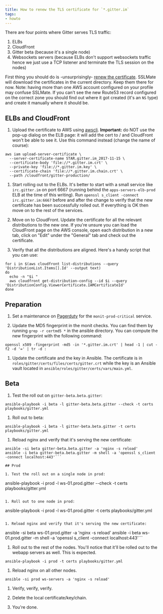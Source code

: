 ```yaml
---
title: How to renew the TLS certificate for `*.gitter.im`
tags:
- howto
---
```



There are four points where Gitter serves TLS traffic:

1. ELBs
1. CloudFront
1. Gitter beta (because it's a single node)
1. Websockets servers (because ELBs don't support websockets traffic hence we just use a TCP listener and terminate the TLS session on the nodes)

First thing you should do is -unsurprisingly- [renew the certificate](https://gitlab.com/gitlab-com/runbooks/blob/master/troubleshooting/ssl_cert.md). SSLMate will download the certificates in the current directory. Keep them there for now. Note: having more than one AWS account configured on your profile may confuse SSLMate. If you can't see the new Route53 record configured on the correct zone you should find out where it got created (it's an `NS` type) and create it manually where it should be.

## ELBs and CloudFront

1. Upload the certificate to AWS using [awscli](https://aws.amazon.com/cli/). **Important:** do NOT use the pop-up dialog on the ELB page: it will add the cert to / and CloudFront won't be able to see it. Use this command instead (change the name of course):
```
aws iam upload-server-certificate \
  --server-certificate-name STAR.gitter.im_2017-11-15 \
  --certificate-body 'file://*.gitter.im.crt' \
  --private-key 'file://*.gitter.im.key' \
  --certificate-chain 'file://*.gitter.im.chain.crt' \
  --path /cloudfront/gitter-production/
```

1. Start rolling out to the ELBs. It's better to start with a small service like `irc.gitter.im` on port 6667 (running behind the `apps-servers-elb-prod` ELB at the time of this writing). Run `openssl s_client -connect irc.gitter.im:6667` before and after the change to verify that the new certificate has been successfully rolled out. If everything is OK then move on to the rest of the services.

1. Move on to CloudFront. Update the certificate for all the relevant distributions to the new one. If you're unsure you can load the CloudFront page on the AWS console, open each distribution in a new tab, click on "Edit" under the "General" tab and check out the certificate.
1. Verify that all the distributions are aligned. Here's a handy script that you can use:
```
for i in $(aws cloudfront list-distributions --query 'DistributionList.Items[].Id' --output text)
do
  echo -n "$i "
  aws cloudfront get-distribution-config --id $i --query 'DistributionConfig.ViewerCertificate.IAMCertificateId'
done
```

## Preparation

1. Set a maintenance on [Pagerduty](https://gitter.pagerduty.com/services/P16ONUD) for the `monit-prod-critical` service.

1. Update the MD5 fingerprint in the monit checks. You can find them by running `grep -r certmd5 *` in the ansible directory. You can compute the new fingerprint with the following command:
```
openssl x509 -fingerprint -md5 -in '*.gitter.im.crt' | head -1 | cut -f2 -d '=' | tr -d :
```

1. Update the certificate and the key in Ansible. The certificate is in `roles/gitter/certs/files/certs/gitter.crt` while the key is an Ansible vault located in `ansible/roles/gitter/certs/vars/main.yml`.

## Beta

1. Test the roll out on `gitter-beta.beta.gitter`:
```
ansible-playbook -i beta -l gitter-beta.beta.gitter --check -t certs playbooks/gitter.yml
```

1. Roll out to beta:
```
ansible-playbook -i beta -l gitter-beta.beta.gitter -t certs playbooks/gitter.yml
```

1. Reload nginx and verify that it's serving the new certificate:
```
ansible -si beta gitter-beta.beta.gitter -a 'nginx -s reload'
ansible -i beta gitter-beta.beta.gitter -m shell -a 'openssl s_client -connect localhost:443'```

## Prod

1. Test the roll out on a single node in prod:
```
ansible-playbook -i prod -l ws-01.prod.gitter --check -t certs playbooks/gitter.yml
```

1. Roll out to one node in prod:
```
ansible-playbook -i prod -l ws-01.prod.gitter -t certs playbooks/gitter.yml
```

1. Reload nginx and verify that it's serving the new certificate:
```
ansible -si beta ws-01.prod.gitter -a 'nginx -s reload'
ansible -i beta ws-01.prod.gitter -m shell -a 'openssl s_client -connect localhost:443'```

1. Roll out to the rest of the nodes. You'll notice that it'll be rolled out to the webapp servers as well. This is expected.
```
ansible-playbook -i prod -t certs playbooks/gitter.yml
```

1. Reload nginx on all other nodes.
```
ansible -si prod ws-servers -a 'nginx -s reload'
```

1. Verify, verify, verify.

1. Delete the local certificate/key/chain.

1. You're done.
